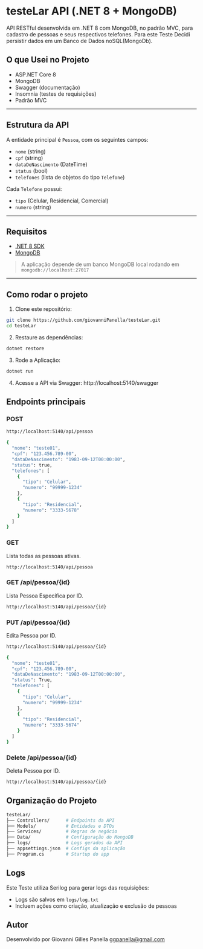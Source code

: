 # testeLar API (.NET 8 + MongoDB)

API RESTful desenvolvida em .NET 8 com MongoDB, no padrão MVC, para cadastro de pessoas e seus respectivos telefones.
Para este Teste Decidi persistir dados em um Banco de Dados noSQL(MongoDb).

## O que Usei no Projeto

- ASP.NET Core 8
- MongoDB
- Swagger (documentação)
- Insomnia (testes de requisições)
- Padrão MVC

---

## Estrutura da API

A entidade principal é `Pessoa`, com os seguintes campos:

- `nome` (string)
- `cpf` (string)
- `dataDeNascimento` (DateTime)
- `status` (bool)
- `telefones` (lista de objetos do tipo `Telefone`)

Cada `Telefone` possui:

- `tipo` (Celular, Residencial, Comercial)
- `numero` (string)

---

## Requisitos

- [.NET 8 SDK](https://dotnet.microsoft.com/en-us/download/dotnet/8.0)
- [MongoDB](https://www.mongodb.com/try/download/community)

> A aplicação depende de um banco MongoDB local rodando em `mongodb://localhost:27017`

---

## Como rodar o projeto

1. Clone este repositório:

```bash
git clone https://github.com/giovanniPanella/testeLar.git
cd testeLar
```
2. Restaure as dependências:
```bash
dotnet restore
```
3. Rode a Aplicação:
```bash
dotnet run
```
4. Acesse a API via Swagger:
http://localhost:5140/swagger


## Endpoints principais

### POST
```bash
http://localhost:5140/api/pessoa

{
  "nome": "teste01",
  "cpf": "123.456.789-00",
  "dataDeNascimento": "1983-09-12T00:00:00",
  "status": true,
  "telefones": [
    {
      "tipo": "Celular",
      "numero": "99999-1234"
    },
    {
      "tipo": "Residencial",
      "numero": "3333-5678"
    }
  ]
}

```

### GET
Lista todas as pessoas ativas.
```bash
http://localhost:5140/api/pessoa

```

### GET /api/pessoa/{id}
Lista Pessoa Específica por ID.
```bash
http://localhost:5140/api/pessoa/{id}

```
### PUT /api/pessoa/{id}
Edita Pessoa por ID.
```bash
http://localhost:5140/api/pessoa/{id}

{
  "nome": "teste01",
  "cpf": "123.456.789-00",
  "dataDeNascimento": "1983-09-12T00:00:00",
  "status": True,
  "telefones": [
    {
      "tipo": "Celular",
      "numero": "99999-1234"
    },
    {
      "tipo": "Residencial",
      "numero": "3333-5674"
    }
  ]
}

```


### Delete /api/pessoa/{id}
Deleta Pessoa por ID.
```bash
http://localhost:5140/api/pessoa/{id}

```

## Organização do Projeto
```bash
testeLar/
├── Controllers/      # Endpoints da API
├── Models/           # Entidades e DTOs
├── Services/         # Regras de negócio
├── Data/             # Configuração do MongoDB
├── logs/             # Logs gerados da API
├── appsettings.json  # Configs da aplicação
├── Program.cs        # Startup do app
```
## Logs

Este Teste utiliza Serilog para gerar logs das requisições:

- Logs são salvos em `logs/log.txt`
- Incluem ações como criação, atualização e exclusão de pessoas


## Autor
Desenvolvido por Giovanni Gilles Panella
ggpanella@gmail.com